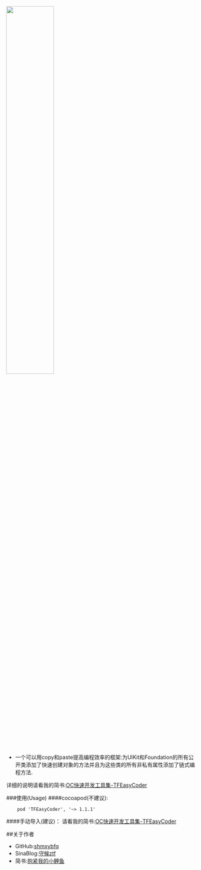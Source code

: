 
<div>
<img src="https://github.com/shmxybfq/TFProjectsSource/blob/master/TFEasyCoder_Source/TFEasyCoder_git_rm_002.png" width="50%" height="50%">
</div><br>

* 一个可以用copy和paste提高编程效率的框架:为UIKit和Foundation的所有公开类添加了快速创建对象的方法并且为这些类的所有非私有属性添加了链式编程方法.

详细的说明请看我的简书:[OC快速开发工具集-TFEasyCoder](http://www.jianshu.com/p/4c276f5c338c)


###使用(Usage)
####cocoapod(不建议):
```
    pod 'TFEasyCoder', '~> 1.1.1'
```

####手动导入(建议)：
请看我的简书:[OC快速开发工具集-TFEasyCoder](http://www.jianshu.com/p/4c276f5c338c)


##关于作者
* GitHub:[shmxybfq](https://github.com/shmxybfq "shmxybfq's github")
* SinaBlog:[守候ztf](http://blog.sina.com.cn/u/3481024997 "shmxybfq's sinablog")
* 简书:[抱紧我的小鲤鱼](http://www.jianshu.com/u/8c1cc9143ec6)





